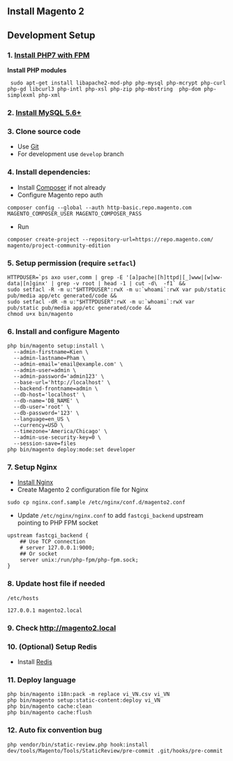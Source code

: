 ## Install Magento 2
## Development Setup

### 1. [Install PHP7 with FPM](3)
**Install PHP modules**
```
 sudo apt-get install libapache2-mod-php php-mysql php-mcrypt php-curl php-gd libcurl3 php-intl php-xsl php-zip php-mbstring  php-dom php-simplexml php-xml
```

### 2. [Install MySQL 5.6+](4)

### 3. Clone source code

- Use [Git](6)
- For development use `develop` branch

### 4. Install dependencies:

- Install [Composer](1) if not already
- Configure Magento repo auth

```
composer config --global --auth http-basic.repo.magento.com MAGENTO_COMPOSER_USER MAGENTO_COMPOSER_PASS
```

- Run 

```
composer create-project --repository-url=https://repo.magento.com/ magento/project-community-edition
```

### 5. Setup permission (require `setfacl`)

```
HTTPDUSER=`ps axo user,comm | grep -E '[a]pache|[h]ttpd|[_]www|[w]ww-data|[n]ginx' | grep -v root | head -1 | cut -d\  -f1` &&
sudo setfacl -R -m u:"$HTTPDUSER":rwX -m u:`whoami`:rwX var pub/static pub/media app/etc generated/code &&
sudo setfacl -dR -m u:"$HTTPDUSER":rwX -m u:`whoami`:rwX var pub/static pub/media app/etc generated/code &&
chmod u+x bin/magento
```

### 6. Install and configure Magento

```
php bin/magento setup:install \
  --admin-firstname=Kien \
  --admin-lastname=Pham \
  --admin-email='email@example.com' \
  --admin-user=admin \
  --admin-password='admin123' \
  --base-url='http://localhost' \
  --backend-frontname=admin \
  --db-host='localhost' \
  --db-name='DB_NAME' \
  --db-user='root' \
  --db-password='123' \
  --language=en_US \
  --currency=USD \
  --timezone='America/Chicago' \
  --admin-use-security-key=0 \
  --session-save=files
php bin/magento deploy:mode:set developer
```

### 7. Setup Nginx

- [Install Nginx](2)
- Create Magento 2 configuration file for Nginx

```
sudo cp nginx.conf.sample /etc/nginx/conf.d/magento2.conf
```

- Update `/etc/nginx/nginx.conf` to add `fastcgi_backend` upstream pointing to PHP FPM socket

```
upstream fastcgi_backend {
    ## Use TCP connection
    # server 127.0.0.1:9000;
    ## Or socket
    server unix:/run/php-fpm/php-fpm.sock;
}
```

### 8. Update host file if needed

`/etc/hosts`

```
127.0.0.1 magento2.local
```

### 9. Check <http://magento2.local>

### 10. (Optional) Setup Redis

- Install [Redis](5)

[1]: <http://getcomposer.org/>
[2]: <http://nginx.org/en/docs/install.html>
[3]: <http://php.net/manual/en/install.php>
[4]: <http://dev.mysql.com/doc/refman/5.7/en/installing.html>
[5]: <http://redis.io/download>
[6]: <https://git-scm.com/>

### 11. Deploy language
```
php bin/magento i18n:pack -m replace vi_VN.csv vi_VN
php bin/magento setup:static-content:deploy vi_VN
php bin/magento cache:clean
php bin/magento cache:flush
```
### 12. Auto fix convention bug
```
php vendor/bin/static-review.php hook:install dev/tools/Magento/Tools/StaticReview/pre-commit .git/hooks/pre-commit
```
